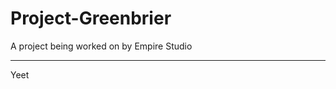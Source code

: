 # Project-Greenbrier

A project being worked on by Empire Studio

__________________________________________________________________________________________

Yeet
